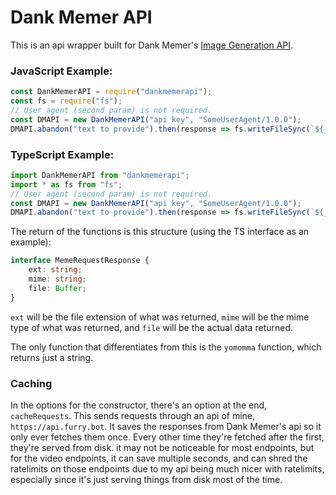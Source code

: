 # Dank Memer API
This is an api wrapper built for Dank Memer's [Image Generation API](https://dankmemer.services).

### JavaScript Example:
```js
const DankMemerAPI = require("dankmemerapi");
const fs = require("fs");
// User agent (second param) is not required.
const DMAPI = new DankMemerAPI("api key", "SomeUserAgent/1.0.0");
DMAPI.abandon("text to provide").then(response => fs.writeFileSync(`${__dirname}/abandon.png`, response.file));
```

### TypeScript Example:
```ts
import DankMemerAPI from "dankmemerapi";
import * as fs from "fs";
// User agent (second param) is not required.
const DMAPI = new DankMemerAPI("api key", "SomeUserAgent/1.0.0");
DMAPI.abandon("text to provide").then(response => fs.writeFileSync(`${__dirname}/abandon.png`, response.file));
```

The return of the functions is this structure (using the TS interface as an example):
```ts
interface MemeRequestResponse {
    ext: string;
    mime: string;
    file: Buffer;
}
```
`ext` will be the file extension of what was returned, `mime` will be the mime type of what was returned, and `file` will be the actual data returned.

The only function that differentiates from this is the `yomomma` function, which returns just a string.


### Caching
In the options for the constructor, there's an option at the end, `cacheRequests`. This sends requests through an api of mine, `https://api.furry.bot`. It saves the responses from Dank Memer's api so it only ever fetches them once. Every other time they're fetched after the first, they're served from disk. it may not be noticeable for most endpoints, but for the video endpoints, it can save multiple seconds, and can shred the ratelimits on those endpoints due to my api being much nicer with ratelimits, especially since it's just serving things from disk most of the time.
